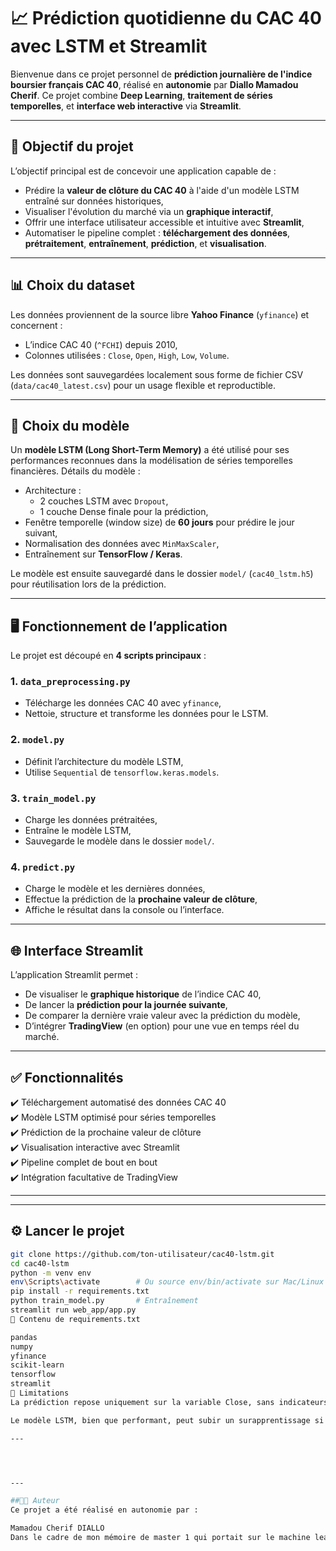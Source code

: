 # 📈 Prédiction quotidienne du CAC 40 avec LSTM et Streamlit

Bienvenue dans ce projet personnel de **prédiction journalière de l'indice boursier français CAC 40**, réalisé en **autonomie** par **Diallo Mamadou Cherif**. Ce projet combine **Deep Learning**, **traitement de séries temporelles**, et **interface web interactive** via **Streamlit**.

---

## 🎯 Objectif du projet

L’objectif principal est de concevoir une application capable de :

- Prédire la **valeur de clôture du CAC 40** à l'aide d'un modèle LSTM entraîné sur données historiques,
- Visualiser l'évolution du marché via un **graphique interactif**,
- Offrir une interface utilisateur accessible et intuitive avec **Streamlit**,
- Automatiser le pipeline complet : **téléchargement des données**, **prétraitement**, **entraînement**, **prédiction**, et **visualisation**.

---

## 📊 Choix du dataset

Les données proviennent de la source libre **Yahoo Finance** (`yfinance`) et concernent :

- L’indice CAC 40 (`^FCHI`) depuis 2010,
- Colonnes utilisées : `Close`, `Open`, `High`, `Low`, `Volume`.

Les données sont sauvegardées localement sous forme de fichier CSV (`data/cac40_latest.csv`) pour un usage flexible et reproductible.

---

## 🧠 Choix du modèle

Un **modèle LSTM (Long Short-Term Memory)** a été utilisé pour ses performances reconnues dans la modélisation de séries temporelles financières. Détails du modèle :

- Architecture :  
  - 2 couches LSTM avec `Dropout`,
  - 1 couche Dense finale pour la prédiction,
- Fenêtre temporelle (window size) de **60 jours** pour prédire le jour suivant,
- Normalisation des données avec `MinMaxScaler`,
- Entraînement sur **TensorFlow / Keras**.

Le modèle est ensuite sauvegardé dans le dossier `model/` (`cac40_lstm.h5`) pour réutilisation lors de la prédiction.

---

## 🖥️ Fonctionnement de l’application

Le projet est découpé en **4 scripts principaux** :

### 1. `data_preprocessing.py`

- Télécharge les données CAC 40 avec `yfinance`,
- Nettoie, structure et transforme les données pour le LSTM.

### 2. `model.py`

- Définit l’architecture du modèle LSTM,
- Utilise `Sequential` de `tensorflow.keras.models`.

### 3. `train_model.py`

- Charge les données prétraitées,
- Entraîne le modèle LSTM,
- Sauvegarde le modèle dans le dossier `model/`.

### 4. `predict.py`

- Charge le modèle et les dernières données,
- Effectue la prédiction de la **prochaine valeur de clôture**,
- Affiche le résultat dans la console ou l’interface.

---

## 🌐 Interface Streamlit

L’application Streamlit permet :

- De visualiser le **graphique historique** de l’indice CAC 40,
- De lancer la **prédiction pour la journée suivante**,
- De comparer la dernière vraie valeur avec la prédiction du modèle,
- D’intégrer **TradingView** (en option) pour une vue en temps réel du marché.

---

## ✅ Fonctionnalités

✔️ Téléchargement automatisé des données CAC 40  
✔️ Modèle LSTM optimisé pour séries temporelles  
✔️ Prédiction de la prochaine valeur de clôture  
✔️ Visualisation interactive avec Streamlit  
✔️ Pipeline complet de bout en bout  
✔️ Intégration facultative de TradingView  

---




---

## ⚙️ Lancer le projet

```bash
git clone https://github.com/ton-utilisateur/cac40-lstm.git
cd cac40-lstm
python -m venv env
env\Scripts\activate        # Ou source env/bin/activate sur Mac/Linux
pip install -r requirements.txt
python train_model.py       # Entraînement
streamlit run web_app/app.py
🔧 Contenu de requirements.txt

pandas
numpy
yfinance
scikit-learn
tensorflow
streamlit
🚫 Limitations 
La prédiction repose uniquement sur la variable Close, sans indicateurs techniques (MACD, RSI, etc.) pour l’instant.

Le modèle LSTM, bien que performant, peut subir un surapprentissage si les données ne sont pas bien préparées.

---




---

##👨‍💻 Auteur
Ce projet a été réalisé en autonomie par :

Mamadou Cherif DIALLO
Dans le cadre de mon mémoire de master 1 qui portait sur le machine learning et les marchés financiers.
